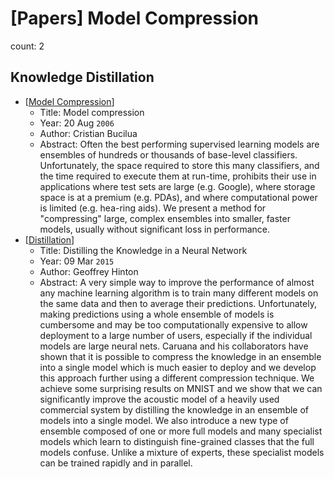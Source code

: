 # [Papers] Model Compression

count: 2

## Knowledge Distillation

* [[Model Compression](https://dl.acm.org/doi/10.1145/1150402.1150464)] <!-- printed -->
    * Title: Model compression
    * Year: 20 Aug `2006`
    * Author: Cristian Bucilua
    * Abstract: Often the best performing supervised learning models are ensembles of hundreds or thousands of base-level classifiers. Unfortunately, the space required to store this many classifiers, and the time required to execute them at run-time, prohibits their use in applications where test sets are large (e.g. Google), where storage space is at a premium (e.g. PDAs), and where computational power is limited (e.g. hea-ring aids). We present a method for "compressing" large, complex ensembles into smaller, faster models, usually without significant loss in performance.
* [[Distillation](https://arxiv.org/abs/1503.02531)] <!-- printed -->
    * Title: Distilling the Knowledge in a Neural Network
    * Year: 09 Mar `2015`
    * Author: Geoffrey Hinton
    * Abstract: A very simple way to improve the performance of almost any machine learning algorithm is to train many different models on the same data and then to average their predictions. Unfortunately, making predictions using a whole ensemble of models is cumbersome and may be too computationally expensive to allow deployment to a large number of users, especially if the individual models are large neural nets. Caruana and his collaborators have shown that it is possible to compress the knowledge in an ensemble into a single model which is much easier to deploy and we develop this approach further using a different compression technique. We achieve some surprising results on MNIST and we show that we can significantly improve the acoustic model of a heavily used commercial system by distilling the knowledge in an ensemble of models into a single model. We also introduce a new type of ensemble composed of one or more full models and many specialist models which learn to distinguish fine-grained classes that the full models confuse. Unlike a mixture of experts, these specialist models can be trained rapidly and in parallel.
